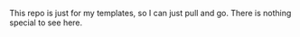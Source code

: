 This repo is just for my templates, so I can just pull and go. There is nothing special to see here.